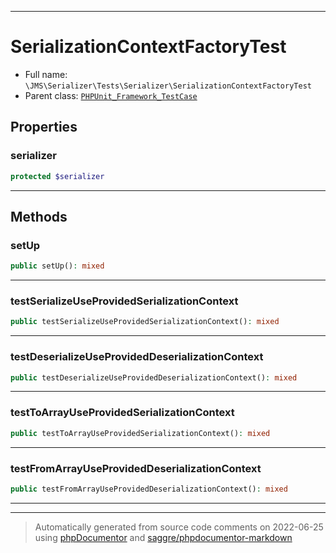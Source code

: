 ***

# SerializationContextFactoryTest





* Full name: `\JMS\Serializer\Tests\Serializer\SerializationContextFactoryTest`
* Parent class: [`PHPUnit_Framework_TestCase`](../../../../PHPUnit_Framework_TestCase.md)



## Properties


### serializer



```php
protected $serializer
```






***

## Methods


### setUp



```php
public setUp(): mixed
```











***

### testSerializeUseProvidedSerializationContext



```php
public testSerializeUseProvidedSerializationContext(): mixed
```











***

### testDeserializeUseProvidedDeserializationContext



```php
public testDeserializeUseProvidedDeserializationContext(): mixed
```











***

### testToArrayUseProvidedSerializationContext



```php
public testToArrayUseProvidedSerializationContext(): mixed
```











***

### testFromArrayUseProvidedDeserializationContext



```php
public testFromArrayUseProvidedDeserializationContext(): mixed
```











***


***
> Automatically generated from source code comments on 2022-06-25 using [phpDocumentor](http://www.phpdoc.org/) and [saggre/phpdocumentor-markdown](https://github.com/Saggre/phpDocumentor-markdown)
